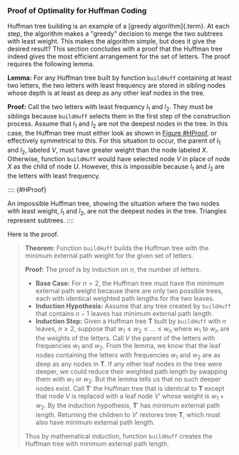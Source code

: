 
### Proof of Optimality for Huffman Coding

Huffman tree building is an example of a
[greedy algorithm]{.term}. At each step, the
algorithm makes a "greedy" decision to merge the two subtrees with
least weight. This makes the algorithm simple, but does it give the
desired result? This section concludes with a proof that the Huffman
tree indeed gives the most efficient arrangement for the set of letters.
The proof requires the following lemma.

**Lemma:** For any Huffman tree built by function `buildHuff` containing
at least two letters, the two letters with least frequency are stored in
sibling nodes whose depth is at least as deep as any other leaf nodes in
the tree.

**Proof:** Call the two letters with least frequency $l_1$ and $l_2$.
They must be siblings because `buildHuff` selects them in the first step
of the construction process. Assume that $l_1$ and $l_2$ are not the
deepest nodes in the tree. In this case, the Huffman tree must either
look as shown in [Figure #HProof](#HProof),
or effectively symmetrical to this. For this situation to occur, the
parent of $l_1$ and $l_2$, labeled $V$, must have greater weight than
the node labeled $X$. Otherwise, function `buildHuff` would have
selected node $V$ in place of node $X$ as the child of node $U$.
However, this is impossible because $l_1$ and $l_2$ are the letters with
least frequency.

:::: {#HProof}
<inlineav id="HuffProofCON" src="Binary/HuffProofCON.js" name="Binary/HuffProofCON" links="Binary/HuffProofCON.css"/>

An impossible Huffman tree, showing the situation where the two nodes
with least weight, $l_1$ and $l_2$, are not the deepest nodes in the
tree. Triangles represent subtrees.
::::

Here is the proof.

> **Theorem:** Function `buildHuff` builds the Huffman tree with the
> minimum external path weight for the given set of letters.
>
> **Proof:** The proof is by induction on $n$, the number of letters.
>
> -   **Base Case:** For $n = 2$, the Huffman tree must have the minimum
>     external path weight because there are only two possible trees,
>     each with identical weighted path lengths for the two leaves.
> -   **Induction Hypothesis:** Assume that any tree created by
>     `buildHuff` that contains $n-1$ leaves has minimum external path
>     length.
> -   **Induction Step:** Given a Huffman tree $\mathbf{T}$ built by
>     `buildHuff` with $n$ leaves, $n \geq 2$, suppose that
>     $w_1 \leq w_2 \leq ... \leq w_n$ where $w_1$ to $w_n$ are the
>     weights of the letters. Call $V$ the parent of the letters with
>     frequencies $w_1$ and $w_2$. From the lemma, we know that the leaf
>     nodes containing the letters with frequencies $w_1$ and $w_2$ are
>     as deep as any nodes in $\mathbf{T}$. If any other leaf nodes in
>     the tree were deeper, we could reduce their weighted path length
>     by swapping them with $w_1$ or $w_2$. But the lemma tells us that
>     no such deeper nodes exist. Call $\mathbf{T}'$ the Huffman tree
>     that is identical to $\mathbf{T}$ except that node $V$ is replaced
>     with a leaf node $V'$ whose weight is $w_1 + w_2$. By the
>     induction hypothesis, $\mathbf{T}'$ has minimum external path
>     length. Returning the children to $V'$ restores tree $\mathbf{T}$,
>     which must also have minimum external path length.
>
> Thus by mathematical induction, function `buildHuff` creates the
> Huffman tree with minimum external path length.
